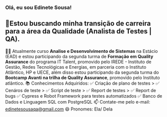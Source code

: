 ### Olá, eu sou Edinete Sousa!

## 🐞Estou buscando minha transição de carreira para a área da Qualidade (Analista de Testes | QA). 

👩‍💻 Atualmente curso **Analise e Desenvolvimento de Sistemas** na Estácio (EAD) e estou participando da segunda turma de **Formação em Quality Assurance** do programa IT Talent, promovido pelo IREDE - Instituto de Gestão, Redes Tecnológicas e Energias, em parceria com o Instituto Atlântico, HP e UECE, além disso estou participando da segunda turma do **Bootcamp Avanti na trilha de Quality Assurance**, promovido pelo Instituto atlântico.
📚 Conhecimentos Adquiridos:
✅ Criação de plano de testes > ✅ Cenáros de teste > ✅ Script de teste > ✅ Report de testes > ✅ Report de bugs
✅ Cypress e Robot Framework para testes automatizados
✅ Banco de Dados e Linguagem SQL com PostgreSQL
📫 Contate-me pelo e-mail: edinetesousaqa@gmail.com
😄 Pronomes: Ela/ Dela
